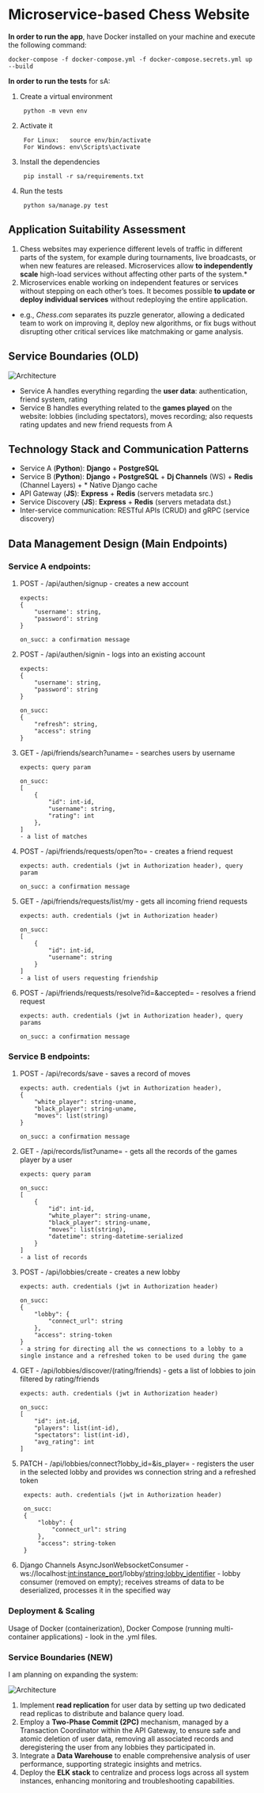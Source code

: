 # Microservice-based Chess Website

**In order to run the app**, have Docker installed on your machine and execute the following command:
```
docker-compose -f docker-compose.yml -f docker-compose.secrets.yml up --build
```

**In order to run the tests** for sA:

1. Create a virtual environment


        python -m vevn env

2. Activate it


        For Linux:   source env/bin/activate
        For Windows: env\Scripts\activate

3. Install the dependencies


        pip install -r sa/requirements.txt

4. Run the tests


        python sa/manage.py test

## Application Suitability Assessment

1. Chess websites may experience different levels of traffic in different parts of the system, for example during tournaments, live broadcasts, or when new features are released. Microservices allow **to independently scale** high-load services without affecting other parts of the system.\*
2. Microservices enable working on independent features or services without stepping on each other’s toes. It becomes possible **to update or deploy individual services** without redeploying the entire application.

- e.g., _Chess.com_ separates its puzzle generator, allowing a dedicated team to work on improving it, deploy new algorithms, or fix bugs without disrupting other critical services like matchmaking or game analysis.

## Service Boundaries (OLD)

![Architecture](./pad_architecture.png)

- Service A handles everything regarding the **user data**: authentication, friend system, rating
- Service B handles everything related to the **games played** on the website: lobbies (including spectators), moves recording; also requests rating updates and new friend requests from A

## Technology Stack and Communication Patterns

- Service A (**Python**): **Django** + **PostgreSQL**
- Service B (**Python**): **Django** + **PostgreSQL** + **Dj Channels** (WS) + **Redis** (Channel Layers) + * Native Django cache
- API Gateway (**JS**): **Express** + **Redis** (servers metadata src.)
- Service Discovery (**JS**): **Express** + **Redis** (servers metadata dst.)
- Inter-service communication: RESTful APIs (CRUD) and gRPC (service discovery)

## Data Management Design (Main Endpoints)

### Service A endpoints:

1.  POST - /api/authen/signup - creates a new account

        expects:
        {
            "username': string,
            "password': string
        }

        on_succ: a confirmation message

2.  POST - /api/authen/signin - logs into an existing account

        expects:
        {
            "username': string,
            "password': string
        }

        on_succ:
        {
            "refresh": string,
            "access": string
        }

3.  GET - /api/friends/search?uname= - searches users by username

        expects: query param

        on_succ:
        [
            {
                "id": int-id,
                "username": string,
                "rating": int
            },
        ]
        - a list of matches

4.  POST - /api/friends/requests/open?to= - creates a friend request

        expects: auth. credentials (jwt in Authorization header), query param

        on_succ: a confirmation message

5.  GET - /api/friends/requests/list/my - gets all incoming friend requests

        expects: auth. credentials (jwt in Authorization header)

        on_succ:
        [
            {
                "id": int-id,
                "username": string
            }
        ]
        - a list of users requesting friendship

6.  POST - /api/friends/requests/resolve?id=&accepted= - resolves a friend request

        expects: auth. credentials (jwt in Authorization header), query params

        on_succ: a confirmation message

### Service B endpoints:

1.  POST - /api/records/save - saves a record of moves

        expects: auth. credentials (jwt in Authorization header),
        {
            "white_player": string-uname,
            "black_player": string-uname,
            "moves": list(string)
        }

        on_succ: a confirmation message

2.  GET - /api/records/list?uname= - gets all the records of the games player by a user

        expects: query param

        on_succ:
        [
            {
                "id": int-id,
                "white_player": string-uname,
                "black_player": string-uname,
                "moves": list(string),
                "datetime": string-datetime-serialized
            }
        ]
        - a list of records

4.  POST - /api/lobbies/create - creates a new lobby

        expects: auth. credentials (jwt in Authorization header)

        on_succ:
        {
            "lobby": {
                "connect_url": string
            },
            "access": string-token
        } 
        - a string for directing all the ws connections to a lobby to a single instance and a refreshed token to be used during the game

5.  GET - /api/lobbies/discover/(rating/friends) - gets a list of lobbies to join filtered by rating/friends

        expects: auth. credentials (jwt in Authorization header)

        on_succ:
        [
            "id": int-id,
            "players": list(int-id),
            "spectators": list(int-id),
            "avg_rating": int
        ]

6. PATCH - /api/lobbies/connect?lobby_id=&is_player= - registers the user in the selected lobby and provides ws connection string and a refreshed token

        expects: auth. credentials (jwt in Authorization header)

        on_succ:
        {
            "lobby": {
                "connect_url": string
            },
            "access": string-token
        }

6.  Django Channels AsyncJsonWebsocketConsumer - ws://localhost:<int:instance_port>/lobby/<string:lobby_identifier> - lobby consumer (removed on empty); receives streams of data to be deserialized, processes it in the specified way

### Deployment & Scaling

Usage of Docker (containerization), Docker Compose (running multi-container applications) - look in the .yml files.

###  Service Boundaries (NEW)

I am planning on expanding the system:

![Architecture](./pad_architecture_new.png)

1. Implement **read replication** for user data by setting up two dedicated read replicas to distribute and balance query load.
2. Employ a **Two-Phase Commit (2PC)** mechanism, managed by a Transaction Coordinator within the API Gateway, to ensure safe and atomic deletion of user data, removing all associated records and deregistering the user from any lobbies they participated in.
3. Integrate a **Data Warehouse** to enable comprehensive analysis of user performance, supporting strategic insights and metrics.
4. Deploy the **ELK stack** to centralize and process logs across all system instances, enhancing monitoring and troubleshooting capabilities.
